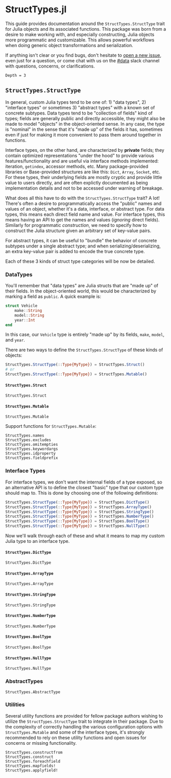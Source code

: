 # StructTypes.jl

This guide provides documentation around the `StructTypes.StructType` trait for Julia objects
and its associated functions. This package was born from a desire to make working with, and
especially constructing, Julia objects more programmatic and customizable. This allows powerful
workflows when doing generic object transformations and serialization.

If anything isn't clear or you find bugs, don't hesitate to [open a new issue](https://github.com/JuliaData/StructTypes.jl/issues/new), even just for a question, or come chat with us on the
[#data](https://julialang.slack.com/messages/data/) slack channel with questions, concerns, or clarifications.

```@contents
Depth = 3
```

## `StructTypes.StructType`

In general, custom Julia types tend to be one of: 1) "data types", 2) "interface types" or sometimes 3) "abstract types" with a known set of concrete subtypes. Data types tend to be "collection of fields" kind of types; fields are generally public and directly accessible, they might also be made to model "objects" in the object-oriented sense. In any case, the type is "nominal" in the sense that it's "made up" of the fields it has, sometimes even if just for making it more convenient to pass them around together in functions.

Interface types, on the other hand, are characterized by **private** fields; they contain optimized representations "under the hood" to provide various features/functionality and are useful via interface methods implemented: iteration, `getindex`, accessor methods, etc. Many package-provided libraries or Base-provided structures are like this: `Dict`, `Array`, `Socket`, etc. For these types, their underlying fields are mostly cryptic and provide little value to users directly, and are often explictly documented as being implementation details and not to be accessed under warning of breakage.

What does all this have to do with the `StructTypes.StructType` trait? A lot! There's often a desire to
programmatically access the "public" names and values of an object, whether it's a data, interface, or abstract type.
For data types, this means each direct field name and value. For interface types, this means having an API
to get the names and values (_ignoring_ direct fields). Similarly for programmatic _construction_, we need to specify how to construct the Julia structure given an arbitrary set of key-value pairs.

For abstract types, it can be useful to "bundle" the behavior of concrete subtypes under a single abstract type; and
when serializing/deserializing, an extra key-value pair is added to encode the true concrete type.

Each of these 3 kinds of struct type categories will be now be detailed.

### DataTypes

You'll remember that "data types" are Julia structs that are "made up" of their fields. In the object-oriented world,
this would be characterized by marking a field as `public`. A quick example is:

```julia
struct Vehicle
    make::String
    model::String
    year::Int
end
```

In this case, our `Vehicle` type is entirely "made up" by its fields, `make`, `model`, and `year`.

There are two ways to define the `StructTypes.StructType` of these kinds of objects:

```julia
StructTypes.StructType(::Type{MyType}) = StructTypes.Struct()
# or
StructTypes.StructType(::Type{MyType}) = StructTypes.Mutable()
```

#### `StructTypes.Struct`

```@docs
StructTypes.Struct
```

#### `StructTypes.Mutable`

```@docs
StructTypes.Mutable
```

Support functions for `StructTypes.Mutable`:

```@docs
StructTypes.names
StructTypes.excludes
StructTypes.omitempties
StructTypes.keywordargs
StructTypes.idproperty
StructTypes.fieldprefix
```

### Interface Types

For interface types, we don't want the internal fields of a type exposed, so an alternative API is to define the closest "basic" type that our custom type should map to. This is done by choosing one of the following definitions:
```julia
StructTypes.StructType(::Type{MyType}) = StructTypes.DictType()
StructTypes.StructType(::Type{MyType}) = StructTypes.ArrayType()
StructTypes.StructType(::Type{MyType}) = StructTypes.StringType()
StructTypes.StructType(::Type{MyType}) = StructTypes.NumberType()
StructTypes.StructType(::Type{MyType}) = StructTypes.BoolType()
StructTypes.StructType(::Type{MyType}) = StructTypes.NullType()
```

Now we'll walk through each of these and what it means to map my custom Julia type to an interface type.

#### `StructTypes.DictType`

```@docs
StructTypes.DictType
```

#### `StructTypes.ArrayType`

```@docs
StructTypes.ArrayType
```

#### `StructTypes.StringType`

```@docs
StructTypes.StringType
```

#### `StructTypes.NumberType`

```@docs
StructTypes.NumberType
```

#### `StructTypes.BoolType`

```@docs
StructTypes.BoolType
```

#### `StructTypes.NullType`

```@docs
StructTypes.NullType
```

### AbstractTypes

```@docs
StructTypes.AbstractType
```

### Utilities

Several utility functions are provided for fellow package authors wishing to utilize the `StructTypes.StructType` trait to integrate in their package. Due to the complexity of correctly handling the various configuration options with `StructTypes.Mutable` and some of the interface types, it's strongly recommended to rely on these utility functions and open issues for concerns or missing functionality.

```@docs
StructTypes.constructfrom
StructTypes.construct
StructTypes.foreachfield
StructTypes.mapfields!
StructTypes.applyfield!
```
